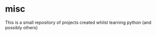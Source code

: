 misc
====
This is a small repository of projects created whilst learning python (and possibly others)
